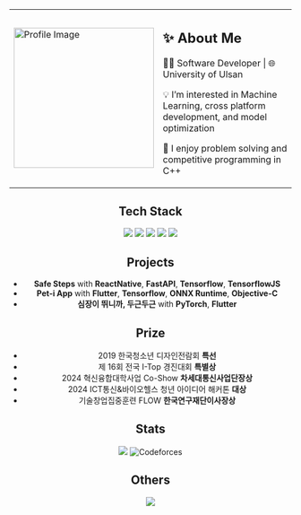 <div style="text-align : center;">
  
<table>
  <tr>
    <td> 
      <img src="https://github.com/user-attachments/assets/8cb1c130-00d5-4090-b103-f7159217e55e" alt="Profile Image" width="250">
    </td>
    <td>
      <h2>✨ About Me</h2>  
      <p>👨‍💻 Software Developer | 🌐 University of Ulsan </p>
      <p>💡 I’m interested in Machine Learning, cross platform development, and model optimization </p>
      <p>🧠 I enjoy problem solving and competitive programming in C++ </p>
    </td>
  </tr>
</table>

Tech Stack
---
  <img src="https://img.shields.io/badge/c++-%2300599C.svg?style=for-the-badge&logo=c%2B%2B&logoColor=white">
  <img src="https://img.shields.io/badge/python-3670A0?style=for-the-badge&logo=python&logoColor=ffdd54">
  <img src="https://img.shields.io/badge/react_native-%2320232a.svg?style=for-the-badge&logo=react&logoColor=%2361DAFB">
  <img src="https://img.shields.io/badge/Flutter-%2302569B.svg?style=for-the-badge&logo=Flutter&logoColor=white">
  <img src="ttps://img.shields.io/badge/TensorFlow-%23FF6F00.svg?style=for-the-badge&logo=TensorFlow&logoColor=white">

Projects
---
- **Safe Steps** with **ReactNative**, **FastAPI**, **Tensorflow**, **TensorflowJS**
- **Pet-i App** with **Flutter**, **Tensorflow**, **ONNX Runtime**, **Objective-C**
- **심장이 뛰니까, 두근두근** with **PyTorch**, **Flutter**

Prize
---
- 2019 한국청소년 디자인전람회 **특선**
- 제 16회 전국 I-Top 경진대회 **특별상**
- 2024 혁신융합대학사업 Co-Show **차세대통신사업단장상**
- 2024 ICT통신&바이오헬스 청년 아이디어 해커톤 **대상**
- 기술창업집중훈련 FLOW **한국연구재단이사장상**

Stats
---
<img src="https://wakatime.com/badge/user/febdc7b5-6e61-46a8-b3da-11c46c3c5f89.svg">  ![Codeforces](https://badges.riever.dev/codeforces/kongsoone.svg)

Others
---
<img src="https://github-profile-trophy.vercel.app/?username=dpeyvc&theme=flat&column=7">

</div>

